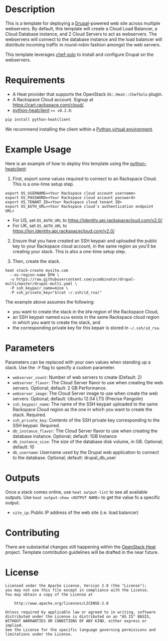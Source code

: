 Description
===========

This is a template for deploying a [Drupal](http://wordpress.org/)-powered web
site across multiple webservers. By default, this template will create a Cloud
Load Balancer, a Cloud Database instance, and 2 Cloud Servers to act as webservers.
The webservers will connect to the database instance and the load balancer will
distribute incoming traffic in round-robin fashion amongst the web servers.

This template leverages [chef-solo](http://docs.opscode.com/chef_solo.html)
to install and configure Drupal on the webservers.

Requirements
============
* A Heat provider that supports the OpenStack `OS::Heat::ChefSolo` plugin.
* A Rackspace Cloud account. Signup at https://cart.rackspace.com/cloud/.
* [python-heatclient](https://github.com/openstack/python-heatclient)
`>= v0.2.8`:

```bash
pip install python-heatclient
```

We recommend installing the client within a [Python virtual
environment](http://www.virtualenv.org/).

Example Usage
=============
Here is an example of how to deploy this template using the
[python-heatclient](https://github.com/openstack/python-heatclient):

1. First, export some values required to connect to an Rackspace Cloud. This
   is a one-time setup step.

```
export OS_USERNAME=<Your Rackspace cloud account username>
export OS_PASSWORD=<Your Rackspace cloud account password>
export OS_TENANT_ID=<Your Rackspace cloud tenant ID>
export OS_AUTH_URL=<Your Rackspace cloud's authentication endpoint URL>
```

* For US, set `OS_AUTH_URL` to https://identity.api.rackspacecloud.com/v2.0/
* For UK, set `OS_AUTH_URL` to https://lon.identity.api.rackspacecloud.com/v2.0/

2. Ensure that you have created an SSH keypair and uploaded the public key
   to your Rackspace cloud account, in the same region as you'll be creating
   your stack. This is also a one-time setup step.

3. Then, create the stack.

```
heat stack-create mysite.com 
  --os-region-name DFW \
  -u https://raw.githubusercontent.com/ycombinator/drupal-multi/master/drupal-multi.yaml \
  -P ssh_keypair_name=mine \
  -P ssh_private_key="$(cat ~/.ssh/id_rsa)"
```

The example above assumes the following:
* you want to create the stack in the `DFW` region of the Rackspace Cloud,
* an SSH keypair named `mine` exists in the same Rackspace cloud region in which you want to create the stack, and
* the corresponding private key for this kepair is stored in `~/.ssh/id_rsa`.

Parameters
==========
Parameters can be replaced with your own values when standing up a stack. Use
the `-P` flag to specify a custom parameter.

* `webserver_count`: Number of web servers to create (Default: 2)
* `webserver_flavor`: The Cloud Server flavor to use when creating the web servers. Optional; default: 2 GB Performance.
* `webserver_image`: The Cloud Server image to use when create the web servers. Optional; default: Ubuntu 12.04 LTS (Precise Pangolin)
* `ssh_keypair_name`: The name of the SSH keypair uploaded to the same Rackspace Cloud region as the one in which you want to create the stack. Required.
* `ssh_private_key`: Contents of the SSH private key corresponding to the SSH keypair. Required.
* `db_instance_flavor`: The Cloud Server flavor to use when creating the database instance. Optional; default: 1GB Instance
* `db_instance_size`: The size of the database disk volume, in GB. Optional; default: 10
* `db_username`: Username used by the Drupal web application to connect to the database. Optional; default: drupal_db_user

Outputs
=======
Once a stack comes online, use `heat output-list` to see all available outputs.
Use `heat output-show <OUTPUT NAME>` to get the value fo a specific output.

* `site_ip`: Public IP address of the web site (i.e. load balancer)

Contributing
============
There are substantial changes still happening within the [OpenStack Heat](https://wiki.openstack.org/wiki/Heat) project. Template contribution
guidelines will be drafted in the near future.

License
=======
```
Licensed under the Apache License, Version 2.0 (the "License");
you may not use this file except in compliance with the License.
You may obtain a copy of the License at

    http://www.apache.org/licenses/LICENSE-2.0

Unless required by applicable law or agreed to in writing, software
distributed under the License is distributed on an "AS IS" BASIS,
WITHOUT WARRANTIES OR CONDITIONS OF ANY KIND, either express or implied.
See the License for the specific language governing permissions and
limitations under the License.
```
